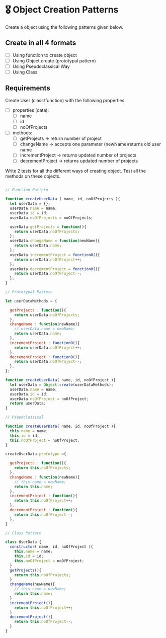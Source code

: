 # 🎖 Object Creation Patterns

Create a object using the following patterns given below.

## Create in all 4 formats

- [ ] Using function to create object
- [ ] Using Object.create (prototypal pattern)
- [ ] Using Pseudoclassical Way
- [ ] Using Class

## Requirements

Create User (class/function) with the following properties.

- [ ] properties (data):
  - [ ] name
  - [ ] id
  - [ ] noOfProjects
- [ ] methods:
  - [ ] getProjects -> return number of project
  - [ ] changeName -> accepts one parameter (newName)returns old user name
  - [ ] incrementProject -> returns updated number of projects
  - [ ] decrementProject -> returns updated number of projects

Write 2 tests for all the different ways of creating object. Test all the methods on these objects.

```js

// Function Pattern

function createUserData ( name, id, noOfProjects ){
  let userData = {};
  userData.name = name;
  userData.id = id;
  userData.noOfProjects = noOfProjects;

  userData.getProjects = function(){
    return userData.noOfProjects;
  };
  userData.changeName = function(newName){
    return userData.name;
  };
  userData.incrementProject = functionO(){
    return userData.noOfProject++;
  };
  userData.decrementProject = functionO(){
    return userData.noOfProject--;
  };
}

// Prototypal Pattern 

let userDataMethods = {

  getProjects : function(){
    return userData.noOfProjects;
  },
  changeName : function(newName){
    // userData.name = newName;
    return userData.name;
  },
  incrementProject : functionO(){
    return userData.noOfProject++;
  },
  decrementProject : functionO(){
    return userData.noOfProject--;
  },
};

function createUserData( name, id, noOfProject ){
  let userData = Object.create(userDataMethods);
  userData.name = name;
  userData.id = id;
  userData.noOfProject = noOfProject;
  return userData;
}

// Pseudclassical

function createUserData( name, id, noOfProject ){
  this.name = name;
  this.id = id;
  this.noOfProject = noOfProject;
}

createUserData.prototype ={

  getProjects : function(){
    return this.noOfProjects;
  },
  changeName : function(newName){
    // this.name = newName;
    return this.name;
  },
  incrementProject : function(){
    return this.noOfProject++;
  },
  decrementProject : function(){
    return this.noOfProject--;
  },
}

// Class Pattern 

class UserData {
  constructor( name, id, noOfProject ){
    this.name = name;
    this.id = id;
    this.noOfProject = noOfProject;
  }
  getProjects(){
    return this.noOfProjects;
  }
  changeName(newName){
    // this.name = newName;
    return this.name;
  }
  incrementProject(){
    return this.noOfProject++;
  }
  decrementProject(){
    return this.noOfProject--;
  }
}

```